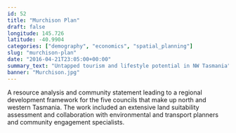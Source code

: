 ```yaml
---
id: 52
title: "Murchison Plan"
draft: false
longitude: 145.726
latitude: -40.9904
categories: ["demography", "economics", "spatial_planning"]
slug: "murchison-plan"
date: "2016-04-21T23:05:00+00:00"
summary_text: "Untapped tourism and lifestyle potential in NW Tasmania"
banner: "Murchison.jpg"
---
```


A resource analysis and community statement leading to a regional development framework for the five councils that make up north and western Tasmania. The work included an extensive land suitability assessment and collaboration with environmental and transport&nbsp;planners and community engagement specialists.
